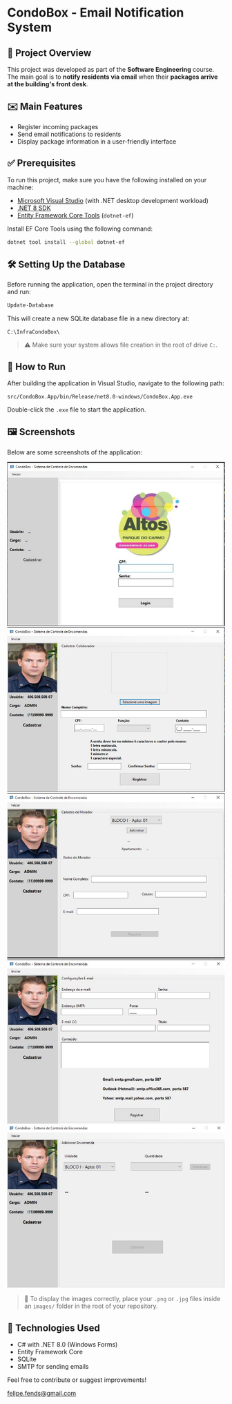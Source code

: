 # CondoBox - Email Notification System

## 📌 Project Overview

This project was developed as part of the **Software Engineering** course.  
The main goal is to **notify residents via email** when their **packages arrive at the building's front desk**.

## ✉️ Main Features

- Register incoming packages
- Send email notifications to residents
- Display package information in a user-friendly interface

## ✅ Prerequisites

To run this project, make sure you have the following installed on your machine:

- [Microsoft Visual Studio](https://visualstudio.microsoft.com/) (with .NET desktop development workload)
- [.NET 8 SDK](https://dotnet.microsoft.com/en-us/download/dotnet/8.0)
- [Entity Framework Core Tools](https://learn.microsoft.com/en-us/ef/core/cli/dotnet) (`dotnet-ef`)

Install EF Core Tools using the following command:

```bash
dotnet tool install --global dotnet-ef
```

## 🛠️ Setting Up the Database

Before running the application, open the terminal in the project directory and run:

```powershell
Update-Database
```

This will create a new SQLite database file in a new directory at:

```
C:\InfraCondoBox\
```

> ⚠️ Make sure your system allows file creation in the root of drive `C:`.

## 🚀 How to Run

After building the application in Visual Studio, navigate to the following path:

```
src/CondoBox.App/bin/Release/net8.0-windows/CondoBox.App.exe
```

Double-click the `.exe` file to start the application.

## 🖼️ Screenshots

Below are some screenshots of the application:

![Login screen](images/login.JPG)  
![Employee register screen](images/CadastroColaborador.JPG)  
![Resident register screen](images/CadastroMorador.JPG)
![E-mail register screen](images/CadastroEmail.JPG)
![Email notification screen](images/Envio.JPG)

> 📂 To display the images correctly, place your `.png` or `.jpg` files inside an `images/` folder in the root of your repository.

## 🧰 Technologies Used

- C# with .NET 8.0 (Windows Forms)
- Entity Framework Core
- SQLite
- SMTP for sending emails

Feel free to contribute or suggest improvements!

felipe.fends@gmail.com
